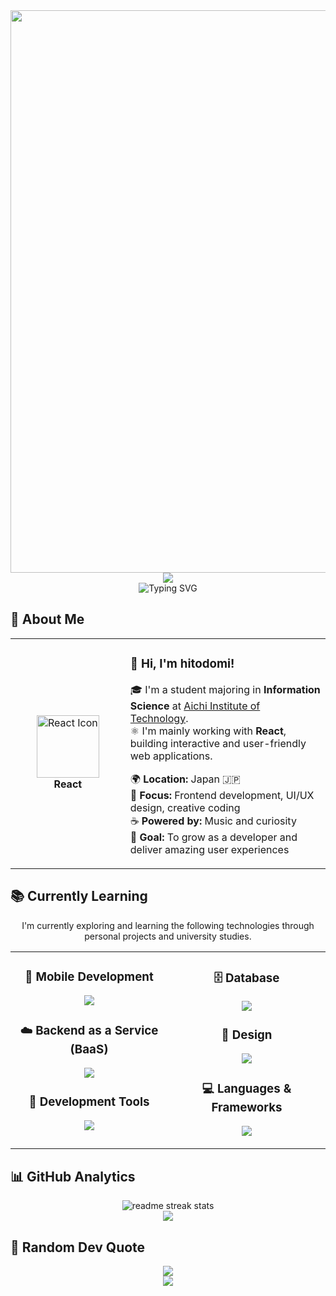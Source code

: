 <div align="center">
  <img src="https://user-images.githubusercontent.com/74038190/212284100-561aa473-3905-4a80-b561-0d28506553ee.gif" width="900">
</div>

<div align="center">
  <img src="https://capsule-render.vercel.app/api?type=rect&color=gradient&customColorList=0,2,2,5,30&height=150&section=header&animation=twinkling" />
</div>

<div align="center">
  <img src="https://readme-typing-svg.herokuapp.com?font=Fira+Code&size=32&duration=2800&pause=2000&color=A9FEF7&center=true&vCenter=true&width=800&lines=Hi+there!+I'm+hitodomi+%F0%9F%91%8B;Information+Science+Student+%F0%9F%93%9A;React+Developer+%E2%9A%99%EF%B8%8F;Always+Growing+%E2%9C%A8" alt="Typing SVG" />
</div>

## 🌟 **About Me**

<div align="center">

<table>
<tr>
<td width="200" align="center">
  <img src="https://cdn.jsdelivr.net/gh/devicons/devicon/icons/react/react-original.svg" width="100" height="100" alt="React Icon" /><br>
  <strong>React</strong>
</td>

<td width="400" align="left">

### 👋 **Hi, I'm hitodomi!**

🎓 I'm a student majoring in **Information Science** at [Aichi Institute of Technology](https://www.ait.ac.jp/).  
⚛️ I'm mainly working with **React**, building interactive and user-friendly web applications.

🌍 **Location:** Japan 🇯🇵  
💼 **Focus:** Frontend development, UI/UX design, creative coding  
☕ **Powered by:** Music and curiosity  
🎯 **Goal:** To grow as a developer and deliver amazing user experiences  

</td>
</tr>
</table>

</div>

## 📚 **Currently Learning**

<p align="center">
I'm currently exploring and learning the following technologies through personal projects and university studies.
</p>

<table align="center">
<tr>
<td width="50%" align="center" valign="top">

### 📱  **Mobile Development**
<p align="center">
  <img src="https://skillicons.dev/icons?i=androidstudio" />
</p>

### ☁️  **Backend as a Service (BaaS)**
<p align="center">
  <img src="https://skillicons.dev/icons?i=firebase" />
</p>

### 🔧  **Development Tools**
<p align="center">
  <img src="https://skillicons.dev/icons?i=vscode,git,github" />
</p>

</td>
<td width="50%" align="center" valign="top">

### 🗄️  **Database**
<p align="center">
  <img src="https://skillicons.dev/icons?i=mysql" />
</p>

### 🎨  **Design**
<p align="center">
  <img src="https://skillicons.dev/icons?i=figma,ai,photoshop" />
</p>

### 💻  **Languages & Frameworks**
<p align="center">
  <img src="https://skillicons.dev/icons?i=js,ts,html,css,react,c,cpp" />
</p>

</td>
</tr>
</table>

## 📊 **GitHub Analytics**

<div align="center">
  <img src="https://github-readme-streak-stats.herokuapp.com/?user=hitodomi&theme=transparent&border_radius=10&starting_year=2020" alt="readme streak stats" />
</div>

<div align="center">
  <img src="https://github-readme-activity-graph.vercel.app/graph?username=hitodomi&custom_title=User's%20GitHub%20Activity%20Graph&bg_color=0d1117&color=58a6ff&line=58a6ff&point=58a6ff&area=true&hide_border=true" />
</div>

## 💭 **Random Dev Quote**

<div align="center">
  <img src="https://quotes-github-readme.vercel.app/api?type=horizontal&theme=transparent" />
</div>

<div align="center">
  <img src="https://capsule-render.vercel.app/api?type=waving&color=gradient&height=120&section=footer" />
</div>